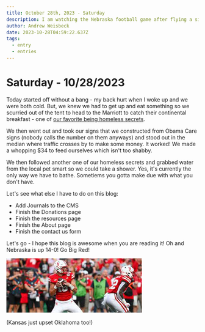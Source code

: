 ```yaml
---
title: October 28th, 2023 - Saturday
description: I am watching the Nebraska football game after flying a sign today to make some money to eat.
author: Andrew Weisbeck
date: 2023-10-28T04:59:22.637Z
tags:
  - entry
  - entries
---
```


# Saturday - 10/28/2023

Today started off without a bang - my back hurt when I woke up and we were both cold. But, we knew we had to get up and eat something so we scurried out of the tent to head to the Marriott to catch their continental breakfast - one of [our favorite being homeless secrets](/src/posts/homeless-secrets.md).

We then went out and took our signs that we constructed from Obama Care signs (nobody calls the number on them anyways) and stood out in the median where traffic crosses by to make some money. It worked! We made a whopping $34 to feed ourselves which isn't too shabby.

We then followed another one of our homeless secrets and grabbed water from the local pet smart so we could take a shower. Yes, it's currently the only way we have to bathe. Sometiems you gotta make due with what you don't have.

Let's see what else I have to do on this blog:

- Add Journals to the CMS
- Finish the Donations page
- Finish the resources page
- Finish the About page
- Finish the contact us form

Let's go - I hope this blog is awesome when you are reading it! Oh and Nebraska is up 14-0! Go Big Red!

![Haarburg Rocks](/src/static/img/haarburg-rocks.jpg)

(Kansas just upset Oklahoma too!)